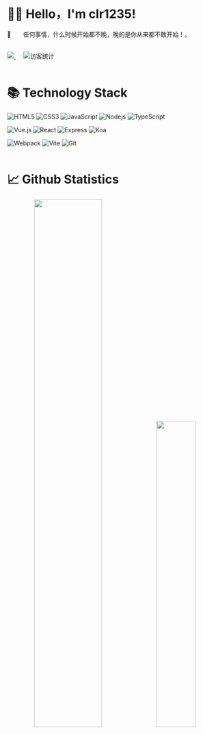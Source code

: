 # 🙋‍♂️ Hello，I'm clr1235!

<p>💫&emsp;&emsp;任何事情，什么时候开始都不晚，晚的是你从来都不敢开始！。</p>
<br>

<div align="left">
  <a href="https://juejin.cn/user/1063982985132216/posts">
    <img src="https://img.shields.io/badge/juejin-掘金-487DF8">
  </a>&emsp;
  <img src="https://komarev.com/ghpvc/?username=clr1235&label=++访客统计++&color=lightgrey" alt="访客统计" />
</div>
<br>

#  📚 Technology Stack
![HTML5](https://img.shields.io/badge/-HTML5-E34F26?style=flat-square&logo=html5&logoColor=white)
![CSS3](https://img.shields.io/badge/-CSS3-1572B6?style=flat-square&logo=css3)
![JavaScript](https://img.shields.io/badge/-JavaScript-%23F7DF1C?style=flat-square&logo=javascript&logoColor=000000&labelColor=%23F7DF1C&color=%23FFCE5A)
![Nodejs](https://img.shields.io/badge/-Nodejs-339933?style=flat-square&logo=Node.js&logoColor=white)
![TypeScript](https://img.shields.io/badge/-TypeScript-007ACC?style=flat-square&logo=typescript&logoColor=white)

![Vue.js](https://img.shields.io/badge/-Vue.js-%232c3e50?style=flat-square&logo=vuedotjs)
![React](https://img.shields.io/badge/-React-%23282C34?style=flat-square&logo=react)
![Express](https://img.shields.io/badge/-Express-000000?style=flat-square&logo=express&logoColor=white)
![Koa](https://img.shields.io/badge/-Koa-33333D?style=flat-square&logo=koa)

![Webpack](https://img.shields.io/badge/-Webpack-%232C3A42?style=flat-square&logo=webpack)
![Vite](https://img.shields.io/badge/-Vite-%232C3A42?style=flat-square&logo=Vite)
![Git](https://img.shields.io/badge/-Git-F05032?style=flat-square&logo=git&logoColor=white)
<br><br>

#  📈 Github Statistics
<!-- 贪吃蛇代码贡献图 -->
<!--
<div align="center">
  <img src="https://github.com/clr1235/clr1235/blob/snake/github-contribution-grid-snake.svg"/>
</div>
-->

<div align="center">
  <img src="https://github-readme-stats.vercel.app/api?username=clr1235&show_icons=true&theme=dark&locale=cn" width="56.2%" />
  <img src="https://github-readme-stats.vercel.app/api/top-langs/?username=clr1235&layout=compact&hide=html&theme=dark&locale=cn" width="42.8%" />
</div>
<br>
